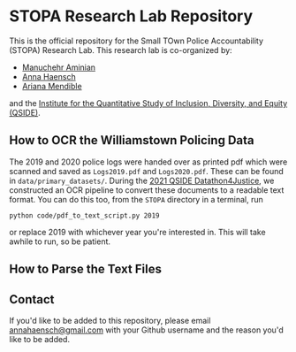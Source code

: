 # STOPA Research Lab Repository

This is the official repository for the Small TOwn Police Accountability (STOPA) Research Lab. This research lab is co-organized by: 
* [Manuchehr Aminian](https://www.cpp.edu/~maminian/)
* [Anna Haensch](https://annahaensch.com)
* [Ariana Mendible](https://www.arianamendible.com/)

and the [Institute for the Quantitative Study of Inclusion, Diversity, and Equity (QSIDE)](https://qsideinstitute.org/).

## How to OCR the Williamstown Policing Data

The 2019 and 2020 police logs were handed over as printed pdf which were scanned and saved as `Logs2019.pdf` and `Logs2020.pdf`.  These can be found in `data/primary_datasets/`.  During the [2021 QSIDE Datathon4Justice](https://qsideinstitute.org/events/datathon4justice/), we constructed an OCR pipeline to convert these documents to a readable text format. You can do this too, from the `STOPA` directory in a terminal, run

```
python code/pdf_to_text_script.py 2019
```

or replace 2019 with whichever year you're interested in.  This will take awhile to run, so be patient.

## How to Parse the Text Files


## Contact

If you'd like to be added to this repository, please email annahaensch@gmail.com with your Github username and the reason you'd like to be added. 